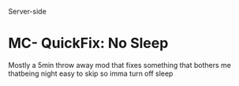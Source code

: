 Server-side
# MC- QuickFix: No Sleep
Mostly a 5min throw away mod that fixes something that bothers me
thatbeing night easy to skip so imma turn off sleep
